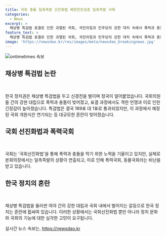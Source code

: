 ```yaml
---
title: 국회 충돌 일촉즉발 선진화법 배현진진성준 일촉즉발 사태
categories:
  - News
excerpt: >
  채상병 특검법 표결로 인한 과열된 국회, 국민의힘과 민주당의 강한 대치 속에서 폭력과 충돌로 이어졌다. 특히, 국회선진화법을 통해 폭력을 막는 취지였지만 상황은 오히려 더 악화되었다. 결국 특검법은 표결을 통과했지만, 국민의힘은 예정된 국회 개원식을 불참하며 상황을 고조시켰다.
feature_text: >
  채상병 특검법 표결로 인한 과열된 국회, 국민의힘과 민주당의 강한 대치 속에서 폭력과 충돌로 이어졌다. 특히, 국회선진화법을 통해 폭력을 막는 취지였지만 상황은 오히려 더 악화되었다. 결국 특검법은 표결을 통과했지만, 국민의힘은 예정된 국회 개원식을 불참하며 상황을 고조시켰다.
image: 'https://newsdao.kr/res/images/meta/newsdao_breakingnews.jpg'
---
```


<p><img src="https://newsdao.kr/res/images/meta/newsdao_breakingnews.jpg" alt="ontimetimes 속보" /></p>

<h2 data-ke-size="size26">채상병 특검법 논란</h2>

<p data-ke-size="size16">&nbsp;</p>

<p>한국 정치권은 채상병 특검법을 두고 신경전을 벌이며 정국이 얼어붙었습니다. 국회의원들 간의 강한 대립으로 폭력과 충돌이 빚어졌고, 표결 과정에서도 격한 언쟁과 이로 인한 긴장감이 높아졌습니다. 특검법은 결국 189표 대 1표로 통과되었지만, 이 과정에서 예정된 국회 개원식은 연기되는 등 대규모한 혼란이 빚어졌습니다.</p></p>

<h2 data-ke-size="size26">국회 선진화법과 폭력국회</h2>

<p data-ke-size="size16">&nbsp;</p>

<p>국회는 '국회선진화법'을 통해 폭력과 충돌을 막기 위한 노력을 기울이고 있지만, 실제로 본회의장에서는 일촉즉발의 상황이 연출되고, 이로 인해 폭력국회, 동물국회라는 비난을 받고 있습니다.</p></p>

<h2 data-ke-size="size26">한국 정치의 혼란</h2>

<p data-ke-size="size16">&nbsp;</p>

<p>채상병 특검법을 둘러싼 여야 간의 강한 대립과 국회 내에서 벌어지는 갈등으로 한국 정치는 혼란에 휩싸여 있습니다. 이러한 상황에서는 국회선진화법 뿐만 아니라 정치 문화와 국회의 기능에 대한 심각한 고민이 요구됩니다.</p></p>
실시간 뉴스 속보는, <a href="https://newsdao.kr" rel="dofollow">https://newsdao.kr</a>


